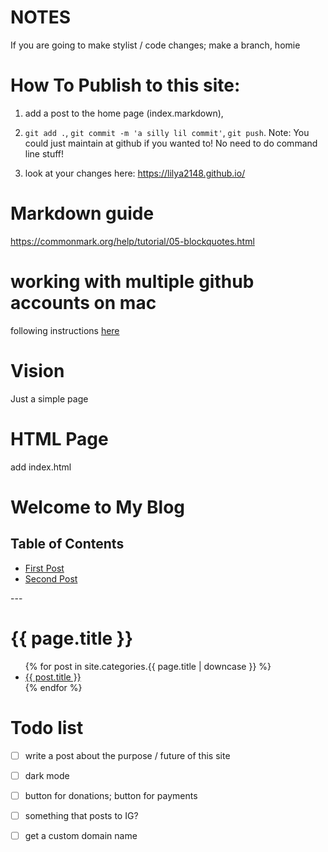 # NOTES
If you are going to make stylist / code changes; make a branch, homie

# How To Publish to this site:

1) add a post to the home page (index.markdown), 

2) `git add .`, `git commit -m 'a silly lil commit'`, `git push`. Note: You could just maintain at github if you wanted to! No need to do command line stuff!

3) look at your changes here: https://lilya2148.github.io/

# Markdown guide
https://commonmark.org/help/tutorial/05-blockquotes.html

# working with multiple github accounts on mac
following instructions [here](https://gist.github.com/rahularity/86da20fe3858e6b311de068201d279e3)

# Vision
Just a simple page

# HTML Page

add index.html
<!DOCTYPE html>
<html lang="en">
<head>
    <meta charset="UTF-8">
    <meta name="viewport" content="width=device-width, initial-scale=1.0">
    <title>My Minimal Blog</title>
</head>
<body>
    <h1>Welcome to My Blog</h1>
    <h2>Table of Contents</h2>
    <ul>
        <li><a href="posts/post1.html">First Post</a></li>
        <li><a href="posts/post2.html">Second Post</a></li>
    </ul>
</body>
</html>
---
<h1>{{ page.title }}</h1>

<ul>
  {% for post in site.categories.{{ page.title | downcase }} %}
    <li><a href="{{ post.url }}">{{ post.title }}</a></li>
  {% endfor %}
</ul> 


# Todo list
- [ ] write a post about the purpose / future of this site
- [ ] dark mode
- [ ] button for donations; button for payments
- [ ] something that posts to IG?
- [ ] get a custom domain name


